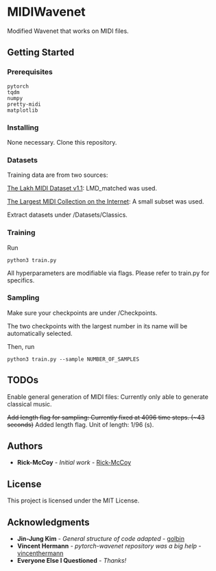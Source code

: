 # MIDIWavenet

Modified Wavenet that works on MIDI files.

## Getting Started

### Prerequisites

```
pytorch
tqdm
numpy
pretty-midi
matplotlib
```

### Installing

None necessary. Clone this repository.

### Datasets

Training data are from two sources:

[The Lakh MIDI Dataset v1.1](https://colinraffel.com/projects/lmd/): LMD_matched was used.

[The Largest MIDI Collection on the Internet](https://www.reddit.com/r/WeAreTheMusicMakers/comments/3ajwe4/the_largest_midi_collection_on_the_internet/): A small subset was used.

Extract datasets under /Datasets/Classics.

### Training

Run

```
python3 train.py
```

All hyperparameters are modifiable via flags. Please refer to train.py for specifics.

### Sampling

Make sure your checkpoints are under /Checkpoints.

The two checkpoints with the largest number in its name will be automatically selected.

Then, run

```
python3 train.py --sample NUMBER_OF_SAMPLES
```

## TODOs

Enable general generation of MIDI files: Currently only able to generate classical music.

~~Add length flag for sampling: Currently fixed at 4096 time steps. (\~43 seconds)~~ Added length flag. Unit of length: 1/96 (s).

## Authors

* **Rick-McCoy** - *Initial work* - [Rick-McCoy](https://github.com/Rick-McCoy)

## License

This project is licensed under the MIT License.

## Acknowledgments

* **Jin-Jung Kim** - *General structure of code adapted* - [golbin](https://github.com/golbin)
* **Vincent Hermann** - *pytorch-wavenet repository was a big help* - [vincenthermann](https://github.com/vincentherrmann)
* **Everyone Else I Questioned** - *Thanks!*
